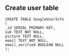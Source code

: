 ## Create user table

```
CREATE TABLE GoogleUserInfo
(
_id SERIAL PRIMARY KEY,
sub TEXT NOT NULL,
picture TEXT NULL,
email TEXT NOT NULL,
email_verified BOOLEAN NULL
);
```
